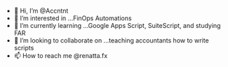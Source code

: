 - 👋 Hi, I’m @Accntnt
- 👀 I’m interested in ...FinOps Automations
- 🌱 I’m currently learning ...Google Apps Script, SuiteScript, and studying FAR
- 💞️ I’m looking to collaborate on ...teaching accountants how to write scripts
- 📫 How to reach me @renatta.fx

<!---
Controllr/Controllr is a ✨ special ✨ repository because its `README.md` (this file) appears on your GitHub profile.
You can click the Preview link to take a look at your changes.
--->
